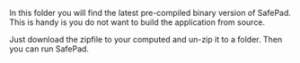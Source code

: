 In this folder you will find the latest pre-compiled binary version of SafePad. This is handy is you do not want to build the application from source.

Just download the zipfile to your computed and un-zip it to a folder. Then you can run SafePad.
